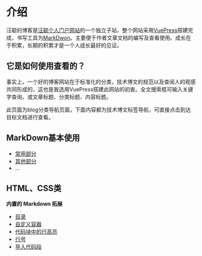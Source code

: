 # 介绍

汪聪的博客是[汪聪个人门户网站](http://wangcong.wang/)的一个独立子站，整个网站采用[VuePress](http://vuepress.vuejs.org/)搭建完成，书写工具为[MarkDwon](http://markdown.cn/)。主要便于作者文章文档的编写及查看使用。成长在于积累，长期的积累才是一个人成长最好的见证。

## 它是如何使用查看的？

事实上，一个好的博客网站在于标准化的分类，技术博文的规范以及查阅人的观感共同形成的，这也是我选用VuePress搭建此网站的初衷。全文搜索框可输入关键字查询，或文章标题、分类标题、内容标题。

此页面为blog分类导航页面，下面内容都为技术博文标签导航，可直接点击到达目标文档进行查看。

## MarkDown基本使用

* [常用部分](../blog/markDown.md#常用部分)
* [其他部分](../blog/markDown.md#其他部分)
* ...

## HTML、CSS类

**内置的 Markdown 拓展**

* [目录](../guide/markdown.md#目录)
* [自定义容器](../guide/markdown.md#自定义容器)
* [代码块中的行高亮](../guide/markdown.md#代码块中的行高亮)
* [行号](../guide/markdown.md#行号)
* [导入代码段](../guide/markdown.md#导入代码段)
